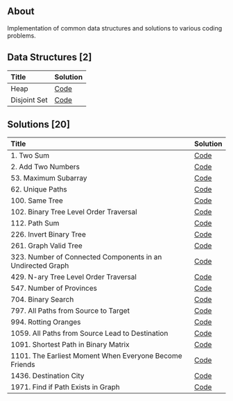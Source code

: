 ## About

Implementation of common data structures and solutions to various coding problems.

## Data Structures [2]

| Title        | Solution                                                                                                         |
| :----------- | :--------------------------------------------------------------------------------------------------------------- |
| Heap         | [Code](https://github.com/mvganeshkumar06/data-structures-and-algorithms/tree/main/data-structures/heap)         |
| Disjoint Set | [Code](https://github.com/mvganeshkumar06/data-structures-and-algorithms/tree/main/data-structures/disjoint-set) |

## Solutions [20]

| Title                                                      | Solution                                                                                                                                                     |
| :--------------------------------------------------------- | :----------------------------------------------------------------------------------------------------------------------------------------------------------- |
| 1. Two Sum                                                 | [Code](https://github.com/mvganeshkumar06/data-structures-and-algorithms/tree/main/solutions/leetcode/two-sum)                                               |
| 2. Add Two Numbers                                         | [Code](https://github.com/mvganeshkumar06/data-structures-and-algorithms/tree/main/solutions/leetcode/add-two-numbers)                                       |
| 53. Maximum Subarray                                       | [Code](https://github.com/mvganeshkumar06/data-structures-and-algorithms/tree/main/solutions/leetcode/maximum-subarray)                                      |
| 62. Unique Paths                                           | [Code](https://github.com/mvganeshkumar06/data-structures-and-algorithms/tree/main/solutions/leetcode/unique-paths)                                          |
| 100. Same Tree                                             | [Code](https://github.com/mvganeshkumar06/data-structures-and-algorithms/tree/main/solutions/leetcode/same-tree)                                             |
| 102. Binary Tree Level Order Traversal                     | [Code](https://github.com/mvganeshkumar06/data-structures-and-algorithms/tree/main/solutions/leetcode/binary-tree-level-order-traversal)                     |
| 112. Path Sum                                              | [Code](https://github.com/mvganeshkumar06/data-structures-and-algorithms/tree/main/solutions/leetcode/path-sum)                                              |
| 226. Invert Binary Tree                                    | [Code](https://github.com/mvganeshkumar06/data-structures-and-algorithms/tree/main/solutions/leetcode/invert-binary-tree.js)                                 |
| 261. Graph Valid Tree                                      | [Code](https://github.com/mvganeshkumar06/data-structures-and-algorithms/tree/main/solutions/leetcode/graph-valid-tree)                                      |
| 323. Number of Connected Components in an Undirected Graph | [Code](https://github.com/mvganeshkumar06/data-structures-and-algorithms/tree/main/solutions/leetcode/number-of-connected-components-in-an-undirected-graph) |
| 429. N-ary Tree Level Order Traversal                      | [Code](https://github.com/mvganeshkumar06/data-structures-and-algorithms/tree/main/solutions/leetcode/n-ary-tree-level-order-traversal)                      |
| 547. Number of Provinces                                   | [Code](https://github.com/mvganeshkumar06/data-structures-and-algorithms/tree/main/solutions/leetcode/number-of-provinces)                                   |
| 704. Binary Search                                         | [Code](https://github.com/mvganeshkumar06/data-structures-and-algorithms/tree/main/solutions/leetcode/binary-search)                                         |
| 797. All Paths from Source to Target                       | [Code](https://github.com/mvganeshkumar06/data-structures-and-algorithms/tree/main/solutions/leetcode/all-paths-from-source-to-target)                       |
| 994. Rotting Oranges                                       | [Code](https://github.com/mvganeshkumar06/data-structures-and-algorithms/tree/main/solutions/leetcode/rotting-oranges)                                       |
| 1059. All Paths from Source Lead to Destination            | [Code](https://github.com/mvganeshkumar06/data-structures-and-algorithms/tree/main/solutions/leetcode/all-paths-from-source-lead-to-destination)             |
| 1091. Shortest Path in Binary Matrix                       | [Code](https://github.com/mvganeshkumar06/data-structures-and-algorithms/tree/main/solutions/leetcode/shortest-path-in-binary-matrix)                        |
| 1101. The Earliest Moment When Everyone Become Friends     | [Code](https://github.com/mvganeshkumar06/data-structures-and-algorithms/tree/main/solutions/leetcode/the-earliest-moment-when-everyone-become-friends)      |
| 1436. Destination City                                     | [Code](https://github.com/mvganeshkumar06/data-structures-and-algorithms/tree/main/solutions/leetcode/destination-city)                                      |
| 1971. Find if Path Exists in Graph                         | [Code](https://github.com/mvganeshkumar06/data-structures-and-algorithms/tree/main/solutions/leetcode/find-if-path-exists-in-graph)                          |